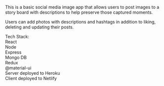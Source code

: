 This is a basic social media image app that allows users to post images to a story board with descriptions to help preserve those captured moments.

Users can add photos with descriptions and hashtags in addition to liking, deleting and updating their posts.

Tech Stack:<br>
React<br>
Node<br>
Express<br>
Mongo DB<br>
Redux<br>
@material-ui<br>
Server deployed to Heroku<br>
Client deployed to Netlify<br>
